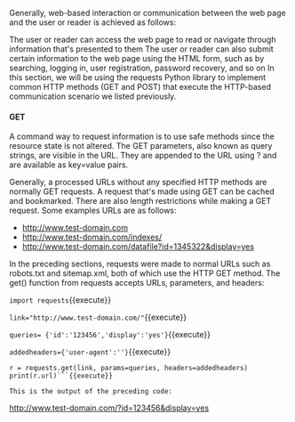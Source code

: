 Generally, web-based interaction or communication between the web page and the user or reader is achieved as follows:

The user or reader can access the web page to read or navigate through information that's presented to them
The user or reader can also submit certain information to the web page using the HTML form, such as by searching, logging in, user registration, password recovery, and so on
In this section, we will be using the requests Python library to implement common HTTP methods (GET and POST) that execute the HTTP-based communication scenario we listed previously.

#### GET
A command way to request information is to use safe methods since the resource state is not altered. The GET parameters, also known as query strings, are visible in the URL. They are appended to the URL using ? and are available as key=value pairs.

Generally, a processed URLs without any specified HTTP methods are normally GET requests. A request that's made using GET can be cached and bookmarked. There are also length restrictions while making a GET request. Some examples URLs are as follows:

- http://www.test-domain.com
- http://www.test-domain.com/indexes/
- http://www.test-domain.com/datafile?id=1345322&display=yes

In the preceding sections, requests were made to normal URLs such as robots.txt and sitemap.xml, both of which use the HTTP GET method. The get() function from requests accepts URLs, parameters, and headers:


`import requests`{{execute}}

`link="http://www.test-domain.com/"`{{execute}}

`queries= {'id':'123456','display':'yes'}`{{execute}}

`addedheaders={'user-agent':''}`{{execute}}

```#request made with parameters and headers
r = requests.get(link, params=queries, headers=addedheaders) 
print(r.url)```{{execute}}

This is the output of the preceding code:

```
http://www.test-domain.com/?id=123456&display=yes
```
